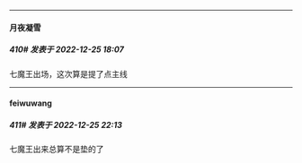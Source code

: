 

*****

####  月夜凝雪  
##### 410#       发表于 2022-12-25 18:07

七魔王出场，这次算是提了点主线



*****

####  feiwuwang  
##### 411#       发表于 2022-12-25 22:13

七魔王出来总算不是垫的了

